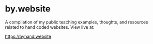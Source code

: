 # by.website
A compilation of my public teaching examples, thoughts, and resources related to hand coded websites. View live at:

https://byhand.website
